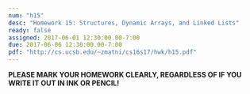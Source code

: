 ```yaml
---
num: "h15"
desc: "Homework 15: Structures, Dynamic Arrays, and Linked Lists"
ready: false
assigned: 2017-06-01 12:30:00.00-7:00
due: 2017-06-06 12:30:00.00-7:00
pdf: "http://cs.ucsb.edu/~zmatni/cs16s17/hwk/h15.pdf"
---
```

<b>PLEASE MARK YOUR HOMEWORK CLEARLY, REGARDLESS OF IF YOU WRITE IT OUT IN INK OR PENCIL!</b>

<div markdown="1">


</div>

